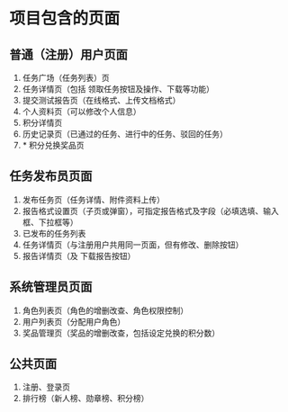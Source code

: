 项目包含的页面
=============

普通（注册）用户页面
------------------
1. 任务广场（任务列表）页
2. 任务详情页（包括 领取任务按钮及操作、下载等功能）
3. 提交测试报告页（在线格式、上传文档格式）
4. 个人资料页（可以修改个人信息）
5. 积分详情页
6. 历史记录页（已通过的任务、进行中的任务、驳回的任务）
7. \* 积分兑换奖品页

任务发布员页面
-------------
1. 发布任务页（任务详情、附件资料上传）
2. 报告格式设置页（子页或弹窗），可指定报告格式及字段（必填选填、输入框、下拉框等）
3. 已发布的任务列表
4. 任务详情页（与注册用户共用同一页面，但有修改、删除按钮）
5. 报告详情页（及 下载报告按钮）

系统管理员页面
-------------
1. 角色列表页（角色的增删改查、角色权限控制）
2. 用户列表页（分配用户角色）
3. 奖品管理页（奖品的增删改查，包括设定兑换的积分数）

公共页面
-------
1. 注册、登录页
2. 排行榜（新人榜、勋章榜、积分榜）